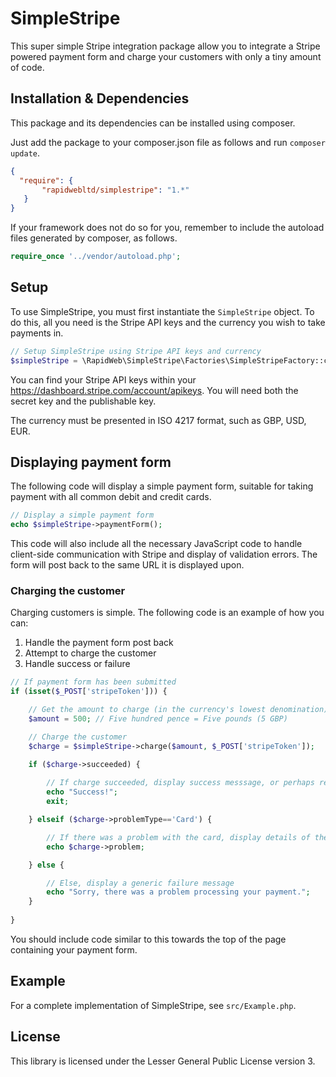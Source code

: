 # SimpleStripe

This super simple Stripe integration package allow you to integrate 
a Stripe powered payment form and charge your customers with only 
a tiny amount of code.

## Installation & Dependencies

This package and its dependencies can be installed using composer.

Just add the package to your composer.json file as follows and run 
`composer update`.

```json
{
  "require": {
       "rapidwebltd/simplestripe": "1.*"
   }
}
```

If your framework does not do so for you, remember to include the 
autoload files generated by composer, as follows.

```php
require_once '../vendor/autoload.php';
```

## Setup

To use SimpleStripe, you must first instantiate the 
`SimpleStripe` object. To do this, all you need is the Stripe API 
keys and the currency you wish to take payments in.

```php
// Setup SimpleStripe using Stripe API keys and currency 
$simpleStripe = \RapidWeb\SimpleStripe\Factories\SimpleStripeFactory::create('PUBLISHABLE_KEY', 'SECRET_KEY', 'GBP');
```

You can find your Stripe API keys within your 
https://dashboard.stripe.com/account/apikeys. You will need both 
the secret key and the publishable key.

The currency must be presented in ISO 4217 format, such as GBP, USD, EUR.

## Displaying payment form

The following code will display a simple payment form, suitable for taking
payment with all common debit and credit cards.

```php
// Display a simple payment form
echo $simpleStripe->paymentForm();
```

This code will also include all the necessary JavaScript code to handle 
client-side communication with Stripe and display of validation errors. 
The form will post back to the same URL it is displayed upon.

### Charging the customer

Charging customers is simple. The following code is an example 
of how you can:

1. Handle the payment form post back
2. Attempt to charge the customer
3. Handle success or failure

```php
// If payment form has been submitted
if (isset($_POST['stripeToken'])) {

    // Get the amount to charge (in the currency's lowest denomination)
    $amount = 500; // Five hundred pence = Five pounds (5 GBP)

    // Charge the customer
    $charge = $simpleStripe->charge($amount, $_POST['stripeToken']);

    if ($charge->succeeded) {
        
        // If charge succeeded, display success messsage, or perhaps redirect the user to a success page
        echo "Success!";
        exit;

    } elseif ($charge->problemType=='Card') {

        // If there was a problem with the card, display details of the problem
        echo $charge->problem;

    } else {

        // Else, display a generic failure message
        echo "Sorry, there was a problem processing your payment.";
    }
  
}
```

You should include code similar to this towards the top of the page 
containing your payment form.

## Example

For a complete implementation of SimpleStripe, see `src/Example.php`.

## License

This library is licensed under the Lesser General Public License 
version 3. 